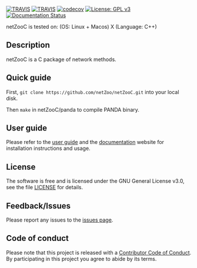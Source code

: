 [![TRAVIS](https://img.shields.io/travis/netZoo/netZooC/master?label=master)](https://travis-ci.org/netZoo/netZooC/)
[![TRAVIS](https://img.shields.io/travis/netZoo/netZooC/master?label=devel)](https://travis-ci.org/netZoo/netZooC/)
[![codecov](https://codecov.io/gh/netZoo/netZooC/branch/devel/graph/badge.svg)](https://codecov.io/gh/netZoo/netZooC)
[![License: GPL v3](https://img.shields.io/badge/License-GPLv3-blue.svg)](https://www.gnu.org/licenses/gpl-3.0)
[![Documentation Status](https://readthedocs.org/projects/netzooc/badge/?version=latest)](https://netzooc.readthedocs.io/en/latest/?badge=latest)
 
netZooC is tested on: (OS: Linux + Macos) X (Language: C++)

## Description
netZooC is a C package of network methods.

## Quick guide
First, `git clone https://github.com/netZoo/netZooC.git` into your local disk.

Then `make` in netZooC/panda to compile PANDA binary.

## User guide
Please refer to the [user guide](UserGuide.md) and the [documentation](https://netzooc.readthedocs.io/en/latest/) website for installation instructions and usage.

## License
The software is free and is licensed under the GNU General License v3.0, see the file [LICENSE](LICENSE.txt) for details.

## Feedback/Issues
Please report any issues to the [issues page](https://github.com/netZoo/netZooC/issues).

## Code of conduct
Please note that this project is released with a [Contributor Code of Conduct](CONDUCT.md). By participating in this project you agree to abide by its terms.
